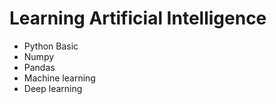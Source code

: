 # Learning Artificial Intelligence

- Python Basic
- Numpy
- Pandas
- Machine learning
- Deep learning
